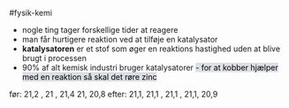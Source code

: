 #fysik-kemi 
- nogle ting tager forskellige tider at reagere
- man får hurtigere reaktion ved at tilføje en katalysator
- **katalysatoren** er et stof som øger en reaktions hastighed uden at blive brugt i processen
- 90% af alt kemisk industri bruger katalysatorer
<mark style="background: #CACFD9A6;">- for at kobber hjælper med en reaktion så skal det røre zinc </mark>





før:     21,2 , 21 , 21,4 21, 20,8
efter: 21,1, 21,1 , 21,1 , 21,1, 20,9 
 